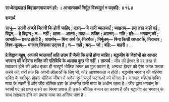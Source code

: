 **साध्वेतद्व्याहृतं विद्वन्नात्ममायायनं हरे: ।** **आभात्यपार्थं निर्मूलं विश्वमूलं न यद्बहि: ॥ १६॥** 

**शब्दार्थ** 

**साधु—** **उतनी अच्छी जितनी कि होनी चाहिए** **; एतत्—** **ये सारी व्यालयाएँ** **; व्याहृतम्—** **इस तरह कही गई** **; विद्वन्—** **हे विद्वान** **;** **न—** **नहीं** **; आत्म—** **आत्मा** **; माया—** **शक्ति** **; अयनम्—** **गति** **; हरे:—** **भगवान् की** **; आभाति—** **प्रकट होती है** **; अपार्थम्—** **बिना अर्थ** **के, निरर्थक** **; निर्मूलम्—** **बिना किसी आधार के, निराधार** **; विश्व-मूलम्—** **भगवान् जिसका उद्गम है** **; न—** **नहीं** **; यत्—** **जो** **;** **बहि:—** **बाहरी।** **.** 

**हे विद्वान महॢष, आपकी व्यालयाएँ अति उत्तम हैं जैसी कि उन्हें होना चाहिए। बद्धजीव के** **विक्षोभों का आधार भगवान् की बहिरंगा शक्ति की गतिविधि के अलावा कुछ भी नहीं ।** **तात्पर्य** : जीव की ईश्वर से हर तरह से तदाकार होने की अवैध इच्छा ही सश्पूर्ण भौतिक जगत का मूल कारण है, अन्यथा ईश्वर को ऐसा जगत उत्पन्न करने की, यहाँ तक कि अपनी लीलाओं के लिए भी, कोई आवश्यकता न होती। बद्धजीव भगवान् की बहिरंगा शक्ति के वशीभूत होकर भौतिक जीवन में अनेक दुर्भाग्यपूर्ण घटनाओं को भोगता है। भगवान् बहिरंगा शक्ति माया के स्वामी हैं और जीव भौतिक दशा के अन्तर्गत उसी माया के अधीन रहता है। जीव द्वारा भगवान् के स्वामी पद को प्राप्त करने का मिथ्या प्रयास ही उसके भौतिक बन्धन का कारण है और बद्धजीव का भगवान् के साथ तदाकार होने का प्रयास माया का अन्तिम पाश है।  